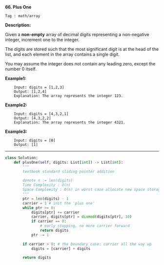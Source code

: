 **66. Plus One**

```Tag : math/array```

**Description:**

Given a **non-empty** array of decimal digits representing a non-negative integer, increment one to the integer.

The digits are stored such that the most significant digit is at the head of the list, and each element in the array contains a single digit.

You may assume the integer does not contain any leading zero, except the number 0 itself.

**Example1:**

		Input: digits = [1,2,3]
		Output: [1,2,4]
		Explanation: The array represents the integer 123.

**Example2:**

		Input: digits = [4,3,2,1]
		Output: [4,3,2,2]
		Explanation: The array represents the integer 4321.

**Example3:**

		Input: digits = [0]
		Output: [1]

-----------

```python
class Solution:
    def plusOne(self, digits: List[int]) -> List[int]:
        """
        textbook standard sliding pointer addition
        
        denote n := len(digits)
        Time Complexity : O(n)
        Space Complexity : O(n) in worst case allocate new space storage
        """
        ptr = len(digits) - 1
        carrier = 1 # init the 'plus one'
        while ptr >= 0:
            digits[ptr] += carrier
            carrier, digits[ptr] = divmod(digits[ptr], 10)
            if carrier == 0:
                # early stopping, no more carrier forward
                return digits
            ptr -= 1
        
        if carrier > 0: # the boundary case: carrier all the way up 
            digits = [carrier] + digits
        
        return digits
```
